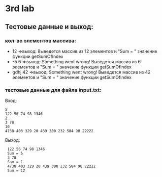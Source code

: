 # 3rd lab
 ## Тестовые данные и выход:
 ### кол-во элементов массива: 
 * 12  =>выход: Выведется массив из 12 элементов и "Sum = " значение функции getSumOfIndex
 * -5 6  =>выход: Something went wrong! Выведется массив из 6 элементов и "Sum = " значение функции getSumOfIndex
 * gdhj 42  =>выход: Something went wrong! Выведется массив из 42 элементов и "Sum = " значение функции getSumOfIndex
 
 ### тестовые данные для файла input.txt:
 Вход:
 ```
 5
122 56 74 98 1346
2
3 78
10
4738 403 329 20 439 300 232 584 90 22222
```
Выход:
```
 122 56 74 98 1346
 Sum = 5
 3 78
 Sum = 1
 4738 403 329 20 439 300 232 584 90 22222
 Sum = 12